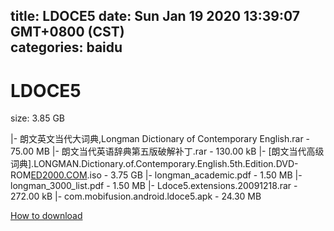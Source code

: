 
title: LDOCE5
date: Sun Jan 19 2020 13:39:07 GMT+0800 (CST)    
categories: baidu
---

# LDOCE5
size: 3.85 GB
 
 
|- 朗文英文当代大词典,Longman Dictionary of Contemporary English.rar - 75.00 MB
|- 朗文当代英语辞典第五版破解补丁.rar - 130.00 kB
|- [朗文当代高级词典].LONGMAN.Dictionary.of.Contemporary.English.5th.Edition.DVD-ROM[ED2000.COM](2).iso - 3.75 GB
|- longman_academic.pdf - 1.50 MB
|- longman_3000_list.pdf - 1.50 MB
|- Ldoce5.extensions.20091218.rar - 272.00 kB
|- com.mobifusion.android.ldoce5.apk - 24.30 MB

[How to download](https://bpcam.bemobtrk.com/go/2ceec3aa-1ca2-46d6-b9ff-aaa5c184517c?jno=1480)
